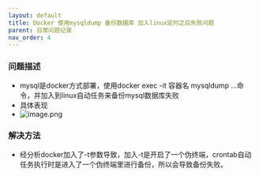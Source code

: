 ```yaml
---
layout: default
title: Docker 使用mysqldump 备份数据库 加入linux定时之后失败问题
parent: 日常问题记录
nav_order: 4
---
```



### 问题描述
- mysql是docker方式部署，使用docker exec -it 容器名 mysqldump …命令，并加入到linux自动任务来备份mysql数据库失败
- 具体表现
- ![image.png](https://file.mbad.top/file/202304171210652.png)
### 解决方法
- 经分析docker加入了-t参数导致，加入-t是开启了一个伪终端，crontab自动任务执行时是进入了一个伪终端里进行备份，所以会导致备份失败。